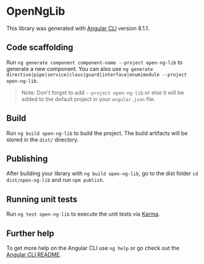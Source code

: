# OpenNgLib

This library was generated with [Angular CLI](https://github.com/angular/angular-cli) version 8.1.1.

## Code scaffolding

Run `ng generate component component-name --project open-ng-lib` to generate a new component. You can also use `ng generate directive|pipe|service|class|guard|interface|enum|module --project open-ng-lib`.
> Note: Don't forget to add `--project open-ng-lib` or else it will be added to the default project in your `angular.json` file. 

## Build

Run `ng build open-ng-lib` to build the project. The build artifacts will be stored in the `dist/` directory.

## Publishing

After building your library with `ng build open-ng-lib`, go to the dist folder `cd dist/open-ng-lib` and run `npm publish`.

## Running unit tests

Run `ng test open-ng-lib` to execute the unit tests via [Karma](https://karma-runner.github.io).

## Further help

To get more help on the Angular CLI use `ng help` or go check out the [Angular CLI README](https://github.com/angular/angular-cli/blob/master/README.md).
